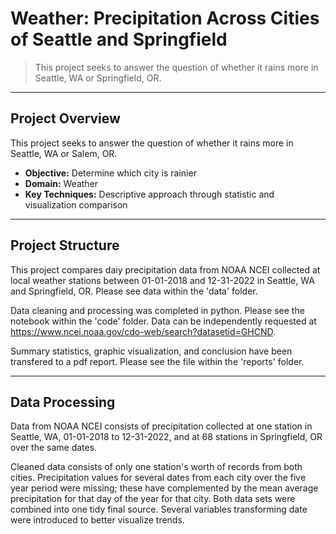 # Weather: Precipitation Across Cities of Seattle and Springfield
> This project seeks to answer the question of whether it rains more in Seattle, WA or Springfield, OR.

---

## Project Overview

This project seeks to answer the question of whether it rains more in Seattle, WA or Salem, OR.

- **Objective:** Determine which city is rainier
- **Domain:** Weather
- **Key Techniques:** Descriptive approach through statistic and visualization comparison

---

## Project Structure

This project compares daiy precipitation data from NOAA NCEI collected at local weather stations between 01-01-2018 and 12-31-2022 in Seattle, WA and Springfield, OR. Please see data within the 'data' folder.

Data cleaning and processing was completed in python. Please see the notebook within the 'code' folder. Data can be independently requested at https://www.ncei.noaa.gov/cdo-web/search?datasetid=GHCND.

Summary statistics, graphic visualization, and conclusion have been transfered to a pdf report. Please see the file within the 'reports' folder.

---

## Data Processing

Data from NOAA NCEI consists of precipitation collected at one station in Seattle, WA, 01-01-2018 to 12-31-2022, and at 68 stations in Springfield, OR over the same dates.

Cleaned data consists of only one station's worth of records from both cities. Precipitation values for several dates from each city over the five year period were missing; these have complemented by the mean average precipitation for that day of the year for that city. Both data sets were combined into one tidy final source. Several variables transforming date were introduced to better visualize trends.